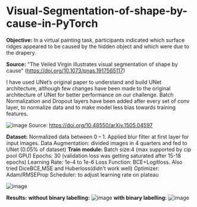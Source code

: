 # Visual-Segmentation-of-shape-by-cause-in-PyTorch

**Objective:** In a virtual painting task, participants indicated which surface ridges appeared to be caused by the hidden object and which were due to the drapery.

**Source:** "The Veiled Virgin illustrates visual segmentation of shape by cause" (https://doi.org/10.1073/pnas.1917565117)


I have used UNet’s original paper to understand and build UNet architecture, although few changes have been made to the original architecture of UNet for better performance on our challenge. Batch Normalization and Dropout layers have been added after every set of conv layer, to normalize data and to make model less bias towards training features.

![image](https://github.com/AkashWelkin/Visual-Segmentation-of-shape-by-cause-in-PyTorch/assets/32175280/2c71a5ba-1fd1-4a08-8942-1a88574310d2)
          Source: https://doi.org/10.48550/arXiv.1505.04597

**Dataset:**
Normalized data between 0 – 1.
Applied blur filter at first layer for input images.
Data Augmentation: divided images in 4 quarters and fed to UNet (0.05% of dataset)
**Train module:**
Batch size:4 (max supported by cip pool GPU)
Epochs: 30 (validation loss was getting saturated after 15-18 epochs)
Learning Rate: 1e-4 to 1e-6
Loss Function: BCE+Logitloss. Also tried DiceBCE,MSE and Huberloss(didn’t work well)
Optimizer: Adam/RMSEProp
Scheduler: to adjust learning rate on plateau

![image](https://github.com/AkashWelkin/Visual-Segmentation-of-shape-by-cause-in-PyTorch/assets/32175280/10c08032-9823-4218-86c8-501aa89104d6)

**Results:**
**without binary labelling:**
![image](https://github.com/AkashWelkin/Visual-Segmentation-of-shape-by-cause-in-PyTorch/assets/32175280/c0a59d69-6479-4d8c-80ba-029f6be32c1c)
**with binary labelling:**
![image](https://github.com/AkashWelkin/Visual-Segmentation-of-shape-by-cause-in-PyTorch/assets/32175280/c399b96a-96ef-4dea-a796-34eccc7375df)




 
